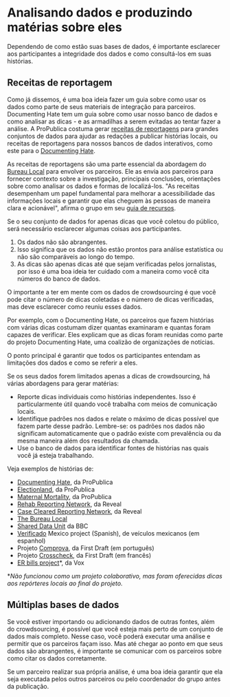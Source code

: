 # Analisando dados e produzindo matérias sobre eles

Dependendo de como estão suas bases de dados, é importante esclarecer aos participantes a integridade dos dados e como consultá-los em suas histórias.

## Receitas de reportagem

Como já dissemos, é uma boa ideia fazer um guia sobre como usar os dados como parte de seus materiais de integração para parceiros. Documenting Hate tem um guia sobre como usar nosso banco de dados e como analisar as dicas - e as armadilhas a serem evitadas ao tentar fazer a análise. A ProPublica costuma gerar [receitas de reportagens](https://www.propublica.org/search?qss=reporting+recipe) para grandes conjuntos de dados para ajudar as redações a publicar histórias locais, ou receitas de reportagens para nossos bancos de dados interativos, como este para o [Documenting Hate](https://projects.propublica.org/graphics/hatecrime-data).

As receitas de reportagens são uma parte essencial da abordagem do [Bureau Local](https://www.thebureauinvestigates.com/local) para envolver os parceiros. Ele as envia aos parceiros para fornecer contexto sobre a investigação, principais conclusões, orientações sobre como analisar os dados e formas de localizá-los. "As receitas desempenham um papel fundamental para melhorar a acessibilidade das informações locais e garantir que elas cheguem às pessoas de maneira clara e acionável", afirma o grupo em seu [guia de recursos](https://docs.google.com/document/d/1VVJnVaHK8LuWXnwVcvVEZnkghvLla064vulUrMH-scU/edit).

Se o seu conjunto de dados for apenas dicas que você coletou do público, será necessário esclarecer algumas coisas aos participantes.

1. Os dados não são abrangentes.
2. Isso significa que os dados não estão prontos para análise estatística ou não são comparáveis ao longo do tempo.
3. As dicas são apenas dicas até que sejam verificadas pelos jornalistas, por isso é uma boa ideia ter cuidado com a maneira como você cita números do banco de dados.

O importante a ter em mente com os dados de crowdsourcing é que você pode citar o número de dicas coletadas e o número de dicas verificadas, mas deve esclarecer como reuniu esses dados.

Por exemplo, com o Documenting Hate, os parceiros que fazem histórias com várias dicas costumam dizer quantas examinaram e quantas foram capazes de verificar. Eles explicam que as dicas foram reunidas como parte do projeto Documenting Hate, uma coalizão de organizações de notícias.

O ponto principal é garantir que todos os participantes entendam as limitações dos dados e como se referir a eles.

Se os seus dados forem limitados apenas a dicas de crowdsourcing, há várias abordagens para gerar matérias:

* Reporte dicas individuais como histórias independentes. Isso é particularmente útil quando você trabalha com meios de comunicação locais.
* Identifique padrões nos dados e relate o máximo de dicas possível que fazem parte desse padrão. Lembre-se: os padrões nos dados não significam automaticamente que o padrão existe com prevalência ou da mesma maneira além dos resultados da chamada.
* Use o banco de dados para identificar fontes de histórias nas quais você já esteja trabalhando.

Veja exemplos de histórias de:

* [Documenting Hate](https://projects.propublica.org/graphics/hatecrimes-stories), da ProPublica 
* [Electionland](https://www.propublica.org/electionland), da ProPublica 
* [Maternal Mortality](https://www.propublica.org/article/lost-mothers-maternal-health-died-childbirth-pregnancy), da ProPublica 
* [Rehab Reporting Network](https://www.revealnews.org/local/reveal-reporting-networks/rehab-network/), da Reveal 
* [Case Cleared Reporting Network](https://www.revealnews.org/local/reveal-reporting-networks/case-cleared-network/), da Reveal 
* [The Bureau Local](https://www.thebureauinvestigates.com/local/local-stories) 
* [Shared Data Unit](https://www.bbc.com/lnp/sdu/sdu-coverage) da BBC
* [Verificado](https://verificado.mx/) Mexico project \(Spanish\), de veículos mexicanos \(em espanhol\) 
* Projeto [Comprova](https://projetocomprova.com.br/), da First Draft \(em português\)
* Projeto [Crosscheck](https://crosscheck.firstdraftnews.org/france-en/), da First Draft \(em francês\) 
* [ER bills project](https://www.vox.com/2018/2/27/16936638/er-bills-emergency-room-hospital-fees-health-care-costs)\*, da Vox 

\*_Não funcionou como um projeto colaborativo, mas foram oferecidas dicas aos repórteres locais ao final do projeto._

## Múltiplas bases de dados

Se você estiver importando ou adicionando dados de outras fontes, além do crowdsourcing, é possível que você esteja mais perto de um conjunto de dados mais completo. Nesse caso, você poderá executar uma análise e permitir que os parceiros façam isso. Mas até chegar ao ponto em que seus dados são abrangentes, é importante se comunicar com os parceiros sobre como citar os dados corretamente.

Se um parceiro realizar sua própria análise, é uma boa ideia garantir que ela seja executada pelos outros parceiros ou pelo coordenador do grupo antes da publicação.

